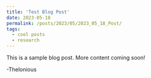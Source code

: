 ```yaml
---
title: 'Test Blog Post'
date: 2023-05-18
permalink: /posts/2023/05/2023_05_18_Post/
tags:
  - cool posts
  - research
---
```


This is a sample blog post. More content coming soon! 

-Thelonious